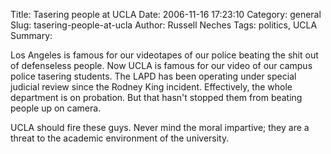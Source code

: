 Title: Tasering people at UCLA
Date: 2006-11-16 17:23:10
Category: general
Slug: tasering-people-at-ucla
Author: Russell Neches
Tags: politics, UCLA
Summary: 


Los Angeles is famous for our videotapes of our police beating the shit
out of defenseless people. Now UCLA is famous for our video of our
campus police tasering students. The LAPD has been operating under
special judicial review since the Rodney King incident. Effectively, the
whole department is on probation. But that hasn't stopped them from
beating people up on camera.

UCLA should fire these guys. Never mind the moral impartive; they are a
threat to the academic environment of the university.
